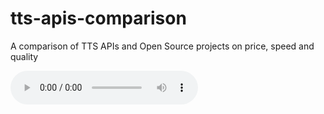 # tts-apis-comparison
A comparison of TTS APIs and Open Source projects on price, speed and quality

<audio src="https://raw.githubusercontent.com/yagudaev/tts-apis-comparison/blob/main/audio/elevenlabs-tyler-kurk.mp3" controls />
